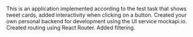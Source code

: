 This is an application implemented according to the test task that shows tweet cards, added interactivity when clicking on a button.
Created your own personal backend for development using the UI service
mockapi.io.
Created routing using React Router.
Added filtering.